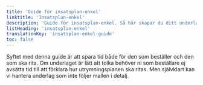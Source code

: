 ```yaml
---
title: 'Guide för insatsplan-enkel'
linktitle: 'Insatsplan-enkel'
description: 'Guide för insatsplan-enkel. Så här skapar du ditt underlag för insatsplan-enkel.'
listHeading: 'insatsplan-enkel'
translationKey: 'insatsplan-enkel-guide'
toc: false
---
```


Syftet med denna guide är att spara tid både för den som beställer och den som ska rita. Om underlaget är lätt att tolka behöver ni som beställare ej avsätta tid till att förklara hur utrymningsplanen ska ritas. Men självklart kan vi hantera underlag som inte följer mallen i detalj.
